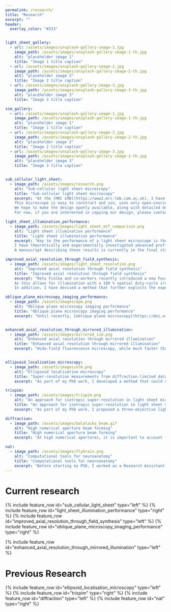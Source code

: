 ```yaml
---
permalink: /research/
title: "Research"
excerpt: ""
header:
  overlay_color: "#333"


light_sheet_gallery:
  - url: /assets/images/unsplash-gallery-image-1.jpg
    image_path: /assets/images/unsplash-gallery-image-1-th.jpg
    alt: "placeholder image 1"
    title: "Image 1 title caption"
  - url: /assets/images/unsplash-gallery-image-2.jpg
    image_path: /assets/images/unsplash-gallery-image-2-th.jpg
    alt: "placeholder image 2"
    title: "Image 2 title caption"
  - url: /assets/images/unsplash-gallery-image-3.jpg
    image_path: /assets/images/unsplash-gallery-image-3-th.jpg
    alt: "placeholder image 3"
    title: "Image 3 title caption"

sim_gallery:
  - url: /assets/images/unsplash-gallery-image-1.jpg
    image_path: /assets/images/unsplash-gallery-image-1-th.jpg
    alt: "placeholder image 1"
    title: "Image 1 title caption"
  - url: /assets/images/unsplash-gallery-image-2.jpg
    image_path: /assets/images/unsplash-gallery-image-2-th.jpg
    alt: "placeholder image 2"
    title: "Image 2 title caption"
  - url: /assets/images/unsplash-gallery-image-3.jpg
    image_path: /assets/images/unsplash-gallery-image-3-th.jpg
    alt: "placeholder image 3"
    title: "Image 3 title caption"


sub_cellular_light_sheet:
  - image_path: /assets/images/research.png
    alt: "Sub-cellular light sheet microscopy"
    title: "Sub-cellular light sheet microscopy"
    excerpt: "At the [MRC LMB](https://www2.mrc-lmb.cam.ac.uk), I have constructed a high resolution light sheet microscope which I am now using with biologists to study sub-cellular biological processes.
    This microscope is easy to construct and use, uses only open-source software for control and data processing, and is capable of generating different light sheet profiles through field synthesis (see below).
    We hope to make the design openly available, along with detailed documentation, in due course.
    For now, if you are interested in copying our design, please contact me via email."

light_sheet_illumination_performance:
  - image_path: /assets/images/light_sheet_mtf_comparison.png
    alt: "Light sheet illumination performance"
    title: "Light sheet illumination performance"
    excerpt: "Key to the performance of a light sheet microscope is the profile of illumination used.
    I have theoretically and experimentally investigated advanced profiles presented in the literature and drawn some surprising conclusions.
    A manuscript describing these results is currently in the final stages of preparation, with a selection of my results being presented [in my FOM2019 talk](/jmanton/assets/presentations/FOM2019.pptx)."

improved_axial_resolution_through_field_synthesis:
  - image_path: /assets/images/light_sheet_resolution.png
    alt: "Improved axial resolution through field synthesis"
    title: "Improved axial resolution through field synthesis"
    excerpt: "Reto Fiolka and co-workers recently introduced a new Fourier theorem: [field synthesis](https://doi.org/10.1038/s41592-019-0327-9).
    As this allows for illumination with a 100 % spatial duty-cycle irrespective of the pupil function, I have been investigating different beam profiles to see if overall instrument resolution and contrast can be improved.
    In addition, I have devised a method that further exploits the experimental apparatus used for field synthesis to enhance axial resolution and improve deconvolution."

oblique_plane_microscopy_imaging_performance:
  - image_path: /assets/images/opm.png
    alt: "Oblique plane microscopy imaging performance"
    title: "Oblique plane microscopy imaging performance"
    excerpt: "Until recently, [oblique plane microscopy](https://doi.org/10.1364/OE.16.020306) was limited to low numerical aperture systems. Now, Bin Yang and colleagues have [developed a method](https://doi.org/10.1038/s41592-019-0401-3) that allows for higher numerical aperture by exploiting refraction at a carefully positioned interface. This has [further been developed](https://andrewgyork.github.io/high_na_single_objective_lightsheet/) by Alfred Millett-Sikking and Andrew York such that almost no numerical aperture is sacrificed. However, both these systems now operate in a manner very different from a conventional light sheet microscope or even other oblique plane variants. I am now developing a theoretical description of their behaviour that explains the unusual PSF seen in experimental data and which will allow for a fair comparison of performance to other light sheet approaches."


enhanced_axial_resolution_through_mirrored_illumination:
  - image_path: /assets/images/mirrored_sim.png
    alt: "Enhanced axial resolution through mirrored illumination"
    title: "Enhanced axial resolution through mirrored illumination"
    excerpt: "Wide-field fluorescence microscopy, while much faster than confocal microscopy, suffers from a lack of optical sectioning and poor axial resolution. 3D structured illumination microscopy (SIM) has been demonstrated to provide optical sectioning and to double the achievable resolution both laterally and axially, but even with this the axial resolution is still worse than the lateral resolution of unmodified wide-field detection. Interferometric schemes using two high numerical aperture objectives, such as 4Pi confocal and I5S microscopy, have improved the axial resolution beyond that of the lateral, but at the cost of a significantly more complex optical setup. Along with Reto Fiolka and Florian Ströhl, I have developed a simpler dual-objective scheme which we propose can be easily added to an existing 3D-SIM microscope, providing lateral and axial resolutions in excess of 125 nm with conventional fluorophores. For more information, [read our preprint](https://arxiv.org/abs/1810.04590)."


ellipsoid_localisation_microscopy:
  - image_path: /assets/images/elm.png
    alt: "Ellipsoid localisation microscopy"
    title: "Super-resolution measurements from diffraction-limited data"
    excerpt: "As part of my PhD work, I developed a method that could make sub-diffraction measurements of certain structures given conventional microscopy data. Using a geometric model of the structure of interest in combination with a description of the image formation process, our method fits simulated images to real data, extracting model parameters such as shell radius and orientation. Using this, we made measurements of bacterial spore coats with 10 nm precision, despite the 200 nm resolution limit inherent in the raw data. For more information, read our publications describing [the open source software I developed](https://doi.org/10.1088/2050-6120/aac28e), [our initial biological results](https://doi.org/10.1016/j.bpj.2015.09.023), and [further results in another species](https://doi.org/10.1128/AEM.00760-18). Other examples of its use are given for [Bacillus megaterium](https://doi.org/10.1093/femsle/fnz146) and [Newcastle disease virus and influenza](https://doi.org/10.7554/eLife.40183)."

trispim:
  - image_path: /assets/images/trispim.png
    alt: "An approach for isotropic super-resolution in light sheet microscopy"
    title: "An approach for isotropic super-resolution in light sheet microscopy"
    excerpt: "As part of my PhD work, I proposed a three-objective light sheet microscopy geometry which, through a combination of skewed lattice light sheet excitation through two objectives and the computational fusion of images taken from two separate lens pairings, would allow for isotropic super-resolution in mesoscopic samples. I also showed that simultaneous coherent excitation through two excitation objectives could further substantially increase resolution. Simulations demonstrate that my design could achieve a resolution of 120 nm for EGFP imaging while minimizing photodamage. For more details, [read the publication](https://doi.org/10.1364/OL.41.004170)."

diffraction:
  - image_path: /assets/images/balalaika_beam.gif
    alt: "High numerical aperture beam forming"
    title: "High numerical aperture beam forming"
    excerpt: "At high numerical apertures, it is important to account for the curvature of the Ewald sphere and the vectorial nature of light in order to obtain accurate simulations of the electric field in the focal region of an objective lens. As part of my PhD, I implemented the fast Debye diffraction integral approach of [Leutenegger et al.](https://doi.org/10.1364/OE.14.011277) and used this to investigate the effect of aberrations in STED microscopy and novel confocal and light sheet PSFs. I also generated some interesting non-diffracting beam profiles, such as the 'Balalaika' beam shown to the left. If you have an idea how this might be useful please let me know, as I failed to find a use for them... For more details and to obtain a copy of the simulation code, check the [Software](/jmanton/software/) page."

nat:
  - image_path: /assets/images/flybrain.png
    alt: "Computational tools for neuroanatomy"
    title: "Computational tools for neuroanatomy"
    excerpt: "Before starting my PhD, I worked as a Research Assistant for a year in [Greg Jefferis' neurobiology group](https://jefferislab.org/). In addition to some functional imaging, I spent most of my time developing computational tools for neuroanatomy, adding to Greg's [nat](https://github.com/natverse/nat) package and [associated tools](https://github.com/natverse). I am also responsible for the [online result browser](http://flybrain.mrc-lmb.cam.ac.uk/si/nblast/www/clusters/) and [tools](http://flybrain.mrc-lmb.cam.ac.uk/si/nblast/www/nblast_online/) for [NBLAST](http://flybrain.mrc-lmb.cam.ac.uk/si/nblast/www/paper/), a neuron similarity tool developed by Greg and Marta Costa. I also helped develop [bridging registrations](https://doi.org/10.1101/006353), unifying data from over 30,000 publicly available images, with resources including the 3D atlas embodying the new standard Drosophila anatomical nomenclature and the largest single neuron databank yet available in any species."
---
```


# Current research
<!-- {% include gallery id="light_sheet_gallery" %} -->

{% include feature_row id="sub_cellular_light_sheet" type="left" %}
{% include feature_row id="light_sheet_illumination_performance" type="right" %}
{% include feature_row id="improved_axial_resolution_through_field_synthesis" type="left" %}
{% include feature_row id="oblique_plane_microscopy_imaging_performance" type="right" %}

<!-- {% include gallery id="sim_gallery" %} -->

{% include feature_row id="enhanced_axial_resolution_through_mirrored_illumination" type="left" %}


# Previous Research
<!-- {% include gallery id="previous_research_gallery" %} -->

{% include feature_row id="ellipsoid_localisation_microscopy" type="left" %}
{% include feature_row id="trispim" type="right" %}
{% include feature_row id="diffraction" type="left" %}
{% include feature_row id="nat" type="right" %}
